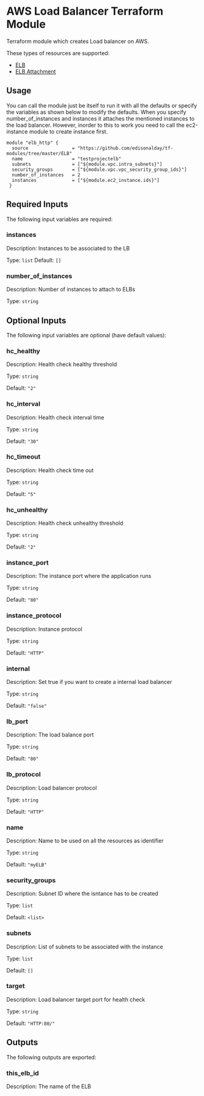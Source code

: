 
# AWS Load Balancer Terraform Module 

Terraform module which creates Load balancer on AWS.

These types of resources are supported:

* [ELB](https://www.terraform.io/docs/providers/aws/r/elb.html)
* [ELB Attachment](https://www.terraform.io/docs/providers/aws/r/elb_attachment.html)

## Usage

You can call the module just be itself to run it with all the defaults or specify the 
variables as shown below to modify the defaults. When you specify number_of_instances and instances it attaches the mentioned instances to the load balancer. However, inorder to this to work you need to call the ec2-instance module to create instance first.

```
module "elb_http" {
  source                = "https://github.com/edisonalday/tf-modules/tree/master/ELB"
  name                	= "testprojectelb"
  subnets             	= ["${module.vpc.intra_subnets}"]
  security_groups     	= ["${module.vpc.vpc_security_group_ids}"]
  number_of_instances 	= 2
  instances           	= ["${module.ec2_instance.ids}"]
 }
```

## Required Inputs

The following input variables are required:

### instances

Description: Instances to be associated to the LB

Type: `list`
Default: `[]`

### number\_of\_instances

Description: Number of instances to attach to ELBs

Type: `string`

## Optional Inputs

The following input variables are optional (have default values):

### hc\_healthy

Description: Health check healthy threshold

Type: `string`

Default: `"2"`

### hc\_interval

Description: Health check interval time

Type: `string`

Default: `"30"`

### hc\_timeout

Description: Health check time out

Type: `string`

Default: `"5"`

### hc\_unhealthy

Description: Health check unhealthy threshold

Type: `string`

Default: `"2"`

### instance\_port

Description: The instance port where the application runs

Type: `string`

Default: `"80"`

### instance\_protocol

Description: Instance protocol

Type: `string`

Default: `"HTTP"`

### internal

Description: Set true if you want to create a internal load balancer

Type: `string`

Default: `"false"`

### lb\_port

Description: The load balance port

Type: `string`

Default: `"80"`

### lb\_protocol

Description: Load balancer protocol

Type: `string`

Default: `"HTTP"`

### name

Description: Name to be used on all the resources as identifier

Type: `string`

Default: `"myELB"`

### security\_groups

Description: Subnet ID where the isntance has to be created

Type: `list`

Default: `<list>`

### subnets

Description: List of subnets to be associated with the instance

Type: `list`

Default: `[]`

### target

Description: Load balancer target port for health check

Type: `string`

Default: `"HTTP:80/"`

## Outputs

The following outputs are exported:

### this\_elb\_id

Description: The name of the ELB
